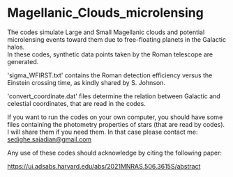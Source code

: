 # Magellanic_Clouds_microlensing

The codes simulate Large and Small Magellanic clouds and potential microlensing events toward them due to free-floating planets in the Galactic halos.  
In these codes, synthetic data points taken by the Roman telescope are generated.

'sigma_WFIRST.txt' contains the Roman detection efficiency versus the Einstein crossing time, as kindly shared by S. Johnson.  

'convert_coordinate.dat' files determine the relation between Galactic and celestial coordinates, that are read in the codes.  

If you want to run the codes on your own computer, you should have some files containing the photometry properties of stars (that are read by codes).  I will share them if you need them.  In that case 
please contact me: sedighe.sajadian@gmail.com 

Any use of these codes should acknowledge by citing the following paper:  

https://ui.adsabs.harvard.edu/abs/2021MNRAS.506.3615S/abstract

